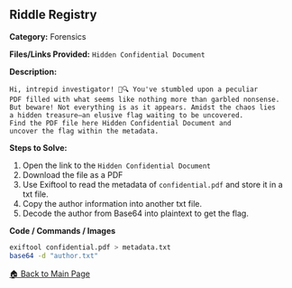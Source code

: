 ## Riddle Registry
**Category:** Forensics

**Files/Links Provided:** ```Hidden Confidential Document```


**Description:**  

```
Hi, intrepid investigator! 📄🔍 You've stumbled upon a peculiar
PDF filled with what seems like nothing more than garbled nonsense.
But beware! Not everything is as it appears. Amidst the chaos lies
a hidden treasure—an elusive flag waiting to be uncovered.
Find the PDF file here Hidden Confidential Document and
uncover the flag within the metadata.
```

**Steps to Solve:**  
1. Open the link to the ```Hidden Confidential Document```
2. Download the file as a PDF
3. Use Exiftool to read the metadata of ```confidential.pdf``` and store it in a txt file.
4. Copy the author information into another txt file.
5. Decode the author from Base64 into plaintext to get the flag.


**Code / Commands / Images**
```bash
exiftool confidential.pdf > metadata.txt
base64 -d "author.txt"
```
[🏠 Back to Main Page](https://github.com/Greenest-Guy/CMU-Africa-picoMini-Writeup)